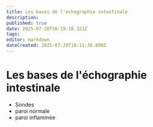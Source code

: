 ```yaml
---
title: Les bases de l'échographie intestinale
description: 
published: true
date: 2025-07-28T16:19:18.321Z
tags: 
editor: markdown
dateCreated: 2025-07-28T16:11:36.899Z
---
```


# Les bases de l'échographie intestinale

- Sondes
- paroi normale
- paroi inflammée
